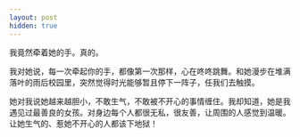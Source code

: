 ```yaml
---
layout: post
hidden: true
---
```

我竟然牵着她的手。真的。

我对她说，每一次牵起你的手，都像第一次那样，心在咚咚跳舞。和她漫步在堆满落叶的雨后校园里，突然觉得时光能够暂且停下一阵子，任我们去触摸。

她对我说她越来越胆小，不敢生气，不敢被不开心的事情缠住。我却知道，她是我遇见过最善良的女孩。对身边每个人都很无私，很友善，让周围的人感觉到温暖。让她生气的、惹她不开心的人都该下地狱！